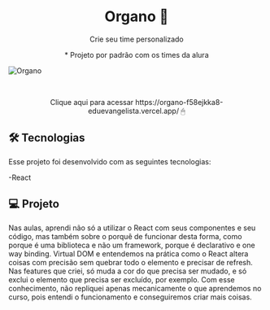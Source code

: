 <h1 align="center"> Organo 📖 </h1>

<p align="center">Crie seu time personalizado </p>

<p align="center">* Projeto por padrão com os times da alura </p>


![Organo](https://user-images.githubusercontent.com/109561452/212744331-31b6423f-9d71-43fd-8602-28172a62c137.gif)



<br>
 
 
</p>
<p align="center">
Clique aqui para acessar https://organo-f58ejkka8-eduevangelista.vercel.app/ 🖱 
</p>

## 🛠 Tecnologias

Esse projeto foi desenvolvido com as seguintes tecnologias:

-React

## 💻 Projeto

Nas aulas, aprendi não só a utilizar o React com seus componentes e seu código, mas também sobre o porquê de funcionar desta forma, como porque é uma biblioteca e não um framework, porque é declarativo e one way binding.
Virtual DOM e entendemos na prática como o React altera coisas com precisão sem quebrar todo o elemento e precisar de refresh.
Nas features que criei, só muda a cor do que precisa ser mudado, e só exclui o elemento que precisa ser excluído, por exemplo.
Com esse conhecimento, não repliquei apenas mecanicamente o que aprendemos no curso, pois entendi o funcionamento e conseguiremos criar mais coisas.



